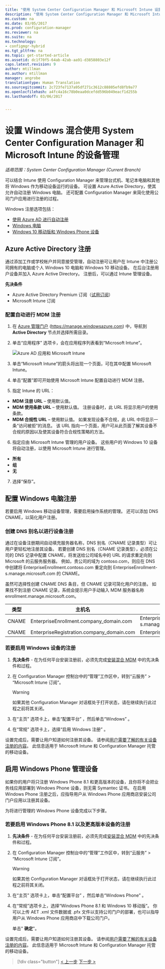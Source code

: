 ```yaml
---
title: "使用 System Center Configuration Manager 和 Microsoft Intune 设置 Windows 混合设备管理 | Microsoft Docs"
description: "使用 System Center Configuration Manager 和 Microsoft Intune 设置 Windows 设备管理。"
ms.custom: na
ms.date: 03/05/2017
ms.prod: configuration-manager
ms.reviewer: na
ms.suite: na
ms.technology:
- configmgr-hybrid
ms.tgt_pltfrm: na
ms.topic: get-started-article
ms.assetid: dc1f70f5-64ab-42ab-aa91-d3858803e12f
caps.latest.revision: 9
author: mtillman
ms.author: mtillman
manager: angrobe
translationtype: Human Translation
ms.sourcegitcommit: 2c723fe7137a95df271c3612c88805efd8fb9a77
ms.openlocfilehash: a4fc4a16c78b0eaa0dcefdd596b049eacf1d255b
ms.lasthandoff: 03/06/2017


---
```

# <a name="set-up-windows-hybrid-device-management-with-system-center-configuration-manager-and-microsoft-intune"></a>设置 Windows 混合使用 System Center Configuration Manager 和 Microsoft Intune 的设备管理

*适用范围：System Center Configuration Manager (Current Branch)*

可以结合 Intune 使用 Configuration Manager 来管理台式机、笔记本电脑和其他将 Windows 作为移动设备运行的设备。 可设置 Azure Active Directory，使其允许自动注册 Windows 电脑。 还可配置 Configuration Manager 来简化使用公司门户应用进行注册的过程。


Windows 注册选项包括：

- [使用 Azure AD 进行自动注册](#azure-active-directory-enrollment)
- [Windows 电脑](#configure-windows-pc-enrollment)
- [Windows 10 移动版和 Windows Phone 设备](#enable-windows-phone-devices)

## <a name="azure-active-directory-enrollment"></a>Azure Active Directory 注册

通过添加工作或学校帐户并同意接受管理，自动注册可让用户在 Intune 中注册公司拥有的电脑或个人 Windows 10 电脑和 Windows 10 移动设备。 在后台注册用户设备并加入 Azure Active Directory。 注册后，可以通过 Intune 管理设备。

**先决条件**
- Azure Active Directory Premium 订阅（[试用订阅](http://go.microsoft.com/fwlink/?LinkID=816845)）
- Microsoft Intune 订阅


### <a name="configure-automatic-mdm-enrollment"></a>配置自动进行 MDM 注册

1. 在 [Azure 管理门户](https://manage.windowsazure.com) (https://manage.windowsazure.com) 中，导航到 **Active Directory** 节点并选择所需目录。

2. 单击“应用程序” 选项卡，会在应用程序列表看到“Microsoft Intune”。

    ![Azure AD 应用和 Microsoft Intune](../media/aad-intune-app.png)

3. 单击“Microsoft Intune”的箭头将出现一个页面，可在其中配置 Microsoft Intune。

4. 单击“配置”即可开始使用 Microsoft Intune 配置自动进行 MDM 注册。

5. 指定 Intune 的 URL：

  - **MDM 注册 URL** – 使用默认值。
  - **MDM 使用条款 URL** – 使用默认值。 注册设备时，此 URL 将显示用户的使用条款。
  - **MDM 合规性 URL** – 使用默认值。 如果发现设备不合规，此 URL 中将显示一条“访问被拒”的消息。 该 URL 指向一个页面，用户可从此页面了解其设备不合规的原因以及使其设备符合合规性策略的方法。

6.  指定应由 Microsoft Intune 管理的用户设备。 这些用户的 Windows 10 设备将自动注册，以使用 Microsoft Intune 进行管理。

  - **所有**
  - **组**
  - **无**

7. 选择“保存”。

## <a name="configure-windows-pc-enrollment"></a>配置 Windows 电脑注册
 若要启用 Windows 移动设备管理，需要启用操作系统的管理。  还可以添加 DNS CNAME，以简化用户注册。

### <a name="create-dns-alias-for-device-enrollment"></a>创建 DNS 别名以进行设备注册  
 通过在设备注册期间自动填充服务器名称，DNS 别名（CNAME 记录类型）可让用户更轻松地注册其设备。 若要创建 DNS 别名（CNAME 记录类型），必须在公司的 DNS 记录中配置 CNAME，将发送给公司域名中的 URL 的请求重定向到 Microsoft 的云服务服务器。  例如，贵公司的域为 contoso.com，则应在 DNS 中创建将 EnterpriseEnrollment.contoso.com 重定向到 EnterpriseEnrollment-s.manage.microsoft.com 的 CNAME。  

 虽然可选择性创建 CNAME DNS 条目，但 CNAME 记录可简化用户的注册。 如果找不到注册 CNAME 记录，系统会提示用户手动输入 MDM 服务器名称 enrollment.manage.microsoft.com。

|类型|主机名|指向|  
|----------|---------------|---------------|  
|CNAME|EnterpriseEnrollment.company_domain.com|EnterpriseEnrollment-s.manage.microsoft.com|  
|CNAME|EnterpriseRegistration.company_domain.com|EnterpriseRegistration.windows.net|  
### <a name="to-enable-enrollment-for-windows-devices"></a>若要启用 Windows 设备的注册  

1.  **先决条件** - 在为任何平台安装注册前，必须先完成[安装混合 MDM](setup-hybrid-mdm.md) 中的先决条件和过程。  

2.  在 Configuration Manager 控制台中的“管理”工作区中，转到“云服务” > “Microsoft Intune 订阅”。  

    > [!WARNING]  
    >  如果其他 Configuration Manager 对话框处于打开状态，请在继续执行此过程之前将其关闭。  

3.  在“主页”  选项卡上，单击“配置平台” ，然后单击“Windows” 。  

4.  在“常规”  选项卡上，选择“启用 Windows 注册” 。  

 设置完成后，需要让用户知道如何注册其设备。 请参阅[用户需要了解的有关设备注册的内容](https://docs.microsoft.com/intune/deploy-use/what-to-tell-your-end-users-about-using-microsoft-intune)。 此信息适用于 Microsoft Intune 和 Configuration Manager 托管的移动设备。

## <a name="enable-windows-phone-devices"></a>启用 Windows Phone 管理设备  
  如果你的用户将只注册 Windows Phone 8.1 和更高版本的设备，且你将不会把业务线应用部署到 Windows Phone 设备，则无需 Symantec 证书。 在启用 Windows Phone 注册之后，应指导用户从 Windows Phone 应用商店安装公司门户应用以注册其设备。  

  为将进行管理的 Windows Phone 设备完成以下步骤。  

### <a name="to-enable-enrollment-for-windows-phone-81-and-later-devices"></a>若要启用 Windows Phone 8.1 以及更高版本设备的注册  

 1.  **先决条件** - 在为任何平台安装注册前，必须先完成[安装混合 MDM](setup-hybrid-mdm.md) 中的先决条件和过程。  

 2.  在 Configuration Manager 控制台中的“管理”工作区中，转到“云服务” > “Microsoft Intune 订阅”。  

     > [!WARNING]  
     >  如果其他 Configuration Manager 对话框处于打开状态，请在继续执行此过程之前将其关闭。  

 3.  在“主页”  选项卡上，单击“配置平台” ，然后单击“Windows Phone” 。  

 4.  在“常规”选项卡上，选择“Windows Phone 8.1 和 Windows 10 移动版”。 你可以上传 AET .xml 文件数据或 .pfx 文件以支持公司门户的部署，也可以指导用户从 Windows Phone 应用商店中下载公司门户。  

      单击" **确定**"。  

  设置完成后，需要让用户知道如何注册其设备。 请参阅[用户需要了解的有关设备注册的内容](https://docs.microsoft.com/intune/deploy-use/what-to-tell-your-end-users-about-using-microsoft-intune)。 此信息适用于 Microsoft Intune 和 Configuration Manager 托管的移动设备。  

  > [!div class="button"]
  [< 上一步](create-service-connection-point.md)  [下一步 >](set-up-additional-management.md)

